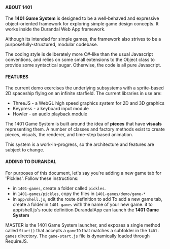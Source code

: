 #### ABOUT 1401

The **1401 Game System** is designed to be a well-behaved and expressive object-oriented framework for exploring simple game design concepts. It works inside the Durandal Web App framework.

Although its intended for simple games, the framework also strives to be a purposefully-structured, modular codebase.

The coding style is deliberately more C#-like than the usual Javascript conventions, and relies on some small extensions to the Object class to provide some syntactical sugar. Otherwise, the code is all pure Javascript.

#### FEATURES

The current demo exercises the underlying subsystems with a sprite-based 2D spaceship flying on an infinite starfield. The current libraries in use are:

* ThreeJS - a WebGL high speed graphics system for 2D and 3D graphics
* Keypress - a keyboard input module
* Howler - an audio playback module

The 1401 Game System is built around the idea of **pieces** that have **visuals** representing them. A number of classes and factory methods exist to create pieces, visuals, the renderer, and time-step based animation.

This system is a work-in-progress, so the architecture and features are subject to change. 

#### ADDING TO DURANDAL

For purposes of this document, let's say you're adding a new game tab for 'Pickles'. Follow these instructions:

* in `1401-games`, create a folder called `pickles`.
* in `1401-games/pickles`, copy the files in `1401-games/demo/game-*`
* in `app/shell.js`, edit the route definition to add 
To add a new game tab, create a folder in `1401-games` with the name of your new game.  it to app/shell.js's route definition DurandalApp can launch the **1401 Game System**

MASTER is the 1401 Game System launcher, and exposes a single method called `Start()` that accepts a `gameID` that matches a subfolder in the `1401-games` directory. The `game-start.js` file is dynamically loaded through RequireJS.

